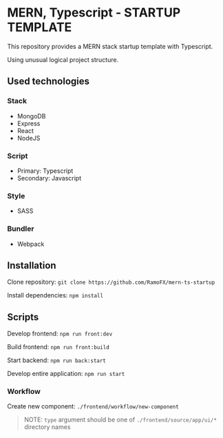# MERN, Typescript - STARTUP TEMPLATE
This repository provides a MERN stack startup template with Typescript.

Using unusual logical project structure.



## Used technologies

### Stack
- MongoDB
- Express
- React
- NodeJS

### Script
- Primary: Typescript
- Secondary: Javascript

### Style
- SASS

### Bundler
- Webpack



## Installation
Clone repository: `git clone https://github.com/RamoFX/mern-ts-startup`

Install dependencies: `npm install`



## Scripts
Develop frontend: `npm run front:dev`

Build frontend: `npm run front:build`

Start backend: `npm run back:start`

Develop entire application: `npm run start`


### Workflow
Create new component: `./frontend/workflow/new-component`

> NOTE: `type` argument should be one of `./frontend/source/app/ui/*` directory names
